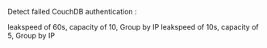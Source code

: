 Detect failed CouchDB authentication :

leakspeed of 60s, capacity of 10, Group by IP
leakspeed of 10s, capacity of 5, Group by IP